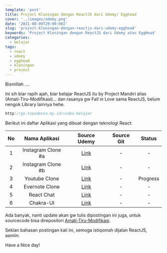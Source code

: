```yaml
---
template: 'post'
title: Project Kloningan dengan ReactJS dari Udemy/ Egghead
cover: '../images/udemy.png'
date: '2021-08-09T20:00:00Z'
slug: 'project-kloningan-dengan-reactjs-dari-udemy-egghead'
keywords: 'Project Kloningan dengan ReactJS dari Udemy atau EggHead'
categories:
  - belajar
tags:
  - react
  - udemy
  - egghead
  - kloningan
  - project
---
```


Bismillah ....

Ini sih biar rapih ajah, biar belajar ReactJS itu by Project Mandiri alias (Amati-Tiru-Modifikasi)... dan rasanya gw Fall in Love sama ReactJS, belum nengok Library lainnya hehe.

```javascript
http://go.topidesta.my.id/video-belajar
```

Berikut ini daftar Aplikasi yang dibuat dengan teknologi React:

|  No   |   Nama Aplikasi    |                                                 Source Udemy                                                  | Source Git |  Status  |
| :---: | :----------------: | :-----------------------------------------------------------------------------------------------------------: | :--------: | :------: |
|   1   | Instagram Clone #a |                     [Link](https://www.udemy.com/share/103WbY2@PW5jfVpbSlEGek5EEkhNfj0=/)                     |     -      |    -     |
|   2   | Instagram Clone #b |                     [Link](https://www.udemy.com/share/102Rwq2@Pm5gfVpbSlEGek5EO0tnfQ==/)                     |     -      |    -     |
|   3   |   Youtube Clone    |                   [Link](https://www.udemy.com/share/1049fI2@FEdjfUtKc1QPc0JKC3pxfT1uYFc=/)                   |     -      | Progress |
|   4   |   Evernote Clone   |                   [Link](https://www.udemy.com/share/1031e02@PkdKfWFjcFQPc0JKC3pxVBRuY31h/)                   |     -      |    -     |
|   5   |     React Chat     | [Link](https://www.udemy.com/share/1050m03@r57i-ZOJFMBkqU2e8On79JZ7IESQSUyo-yA6lFuc8qeUxZ-62r8R1fHCof0z43Q8/) |     -      |    -     |
|   6   |     Chakra-UI      |           [Link](https://egghead.io/courses/build-a-modern-user-interface-with-chakra-ui-fac68106)            |     -      |    -     |


Ada banyak, nanti update akan gw tulis dipostingan ini juga, untuk sourcecode bisa direpositori [Amati-Tiru-Modifikasi](https://github.com/amati-tiru-modifikasi).

Sekian bahasan postingan kali ini, semoga istiqomah dijalan ReactJS, aamiin.

Have a Nice day!
